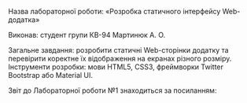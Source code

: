 Назва лабораторної роботи: «Розробка статичного інтерфейсу Web-додатка»

Виконав: студент групи КВ-94 Мартинюк А. О.

Загальне завдання: розробити статичні Web-сторінки додатку та перевірити коректне їх відображення на екранах різного розміру. Інструменти розробки: мови HTML5, CSS3, фреймворки Twitter Bootstrap або Material UI.

Звіт до Лабораторної роботи №1 знаходиться за посиланням: 
 
